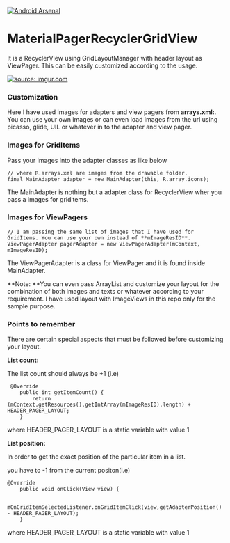 [![Android Arsenal](https://img.shields.io/badge/Android%20Arsenal-MaterialPagerRecyclerGridView-green.svg?style=flat)](https://android-arsenal.com/details/3/2619)

# MaterialPagerRecyclerGridView

It is a RecyclerView using GridLayoutManager with header layout as ViewPager. This can be easily customized according to the usage. 

<a href="http://imgur.com/UOgU0AX"><img src="http://i.imgur.com/UOgU0AX.gif" title="source: imgur.com" /></a>


### **Customization**

Here I have used images for adapters and view pagers from **arrays.xml:**. You can use your own images or can even load images from the url using picasso, glide, UIL or whatever in to the adapter and view pager.

### **Images for GridItems**

Pass your images into the adapter classes as like below

```
// where R.arrays.xml are images from the drawable folder.
final MainAdapter adapter = new MainAdapter(this, R.array.icons);

```
The MainAdapter is nothing but a adapter class for RecyclerView wher you pass a images for griditems. 

### **Images for ViewPagers**

```
// I am passing the same list of images that I have used for GridItems. You can use your own instead of **mImageResID**.
ViewPagerAdapter pagerAdapter = new ViewPagerAdapter(mContext, mImageResID);
```

The ViewPagerAdapter is a class for ViewPager and it is found inside MainAdapter.

**Note: **You can even pass ArrayList<Object> and customize your layout for the combination of both images and texts or whatever according to your requirement. I have used layout with ImageViews in this repo only for the sample purpose.

### **Points to remember**

There are certain special aspects that must be followed before customizing your layout.

**List count:**

The list count should always be +1 (i.e)

```
 @Override
    public int getItemCount() {
        return (mContext.getResources().getIntArray(mImageResID).length) + HEADER_PAGER_LAYOUT;
    }
```

where HEADER_PAGER_LAYOUT is a static variable with value 1

**List position:**

In order to get the exact position of the particular item in a list.

you have to -1 from the current positon(i.e)

```
@Override
    public void onClick(View view) {

        mOnGridItemSelectedListener.onGridItemClick(view,getAdapterPosition() - HEADER_PAGER_LAYOUT);
    }
```

where HEADER_PAGER_LAYOUT is a static variable with value 1

    



